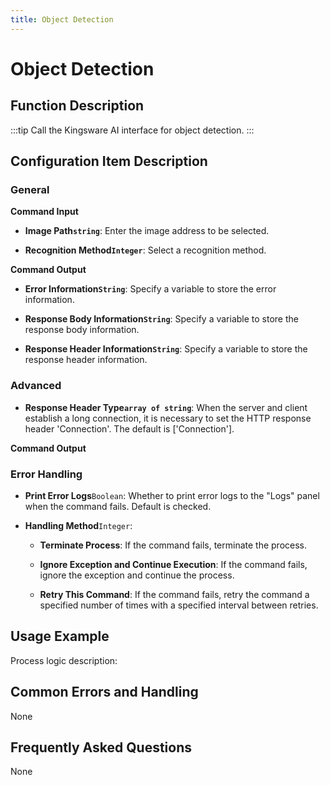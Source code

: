 ```yaml
---
title: Object Detection
---
```


# Object Detection

## Function Description

:::tip 
Call the Kingsware AI interface for object detection.
:::

## Configuration Item Description

### General

**Command Input**

- **Image Path`string`**: Enter the image address to be selected.

- **Recognition Method`Integer`**: Select a recognition method.


**Command Output**

- **Error Information`String`**: Specify a variable to store the error information.

- **Response Body Information`String`**: Specify a variable to store the response body information.

- **Response Header Information`String`**: Specify a variable to store the response header information.

### Advanced

- **Response Header Type`array of string`**: When the server and client establish a long connection, it is necessary to set the HTTP response header 'Connection'. The default is ['Connection'].


**Command Output**

### Error Handling

- **Print Error Logs**`Boolean`: Whether to print error logs to the "Logs" panel when the command fails. Default is checked. 

- **Handling Method**`Integer`:

    - **Terminate Process**: If the command fails, terminate the process.

    - **Ignore Exception and Continue Execution**: If the command fails, ignore the exception and continue the process.

    - **Retry This Command**: If the command fails, retry the command a specified number of times with a specified interval between retries.

## Usage Example

Process logic description:

## Common Errors and Handling

None

## Frequently Asked Questions

None

